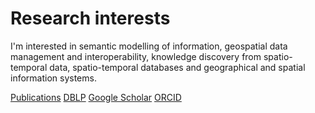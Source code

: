 # Research interests

I'm interested in semantic modelling of information, geospatial data management and interoperability, knowledge discovery from spatio-temporal data, spatio-temporal databases and geographical and spatial information systems. 

[Publications][pub]
[DBLP][dblp]
[Google Scholar][gs]
[ORCID][orcid]

[pub]: ./ElenaCamossi-Publications.html
[dblp]: https://dblp.org/pid/50/3965.html
[gs]: https://scholar.google.com/citations?user=6zQ5x
[orcid]: https://orcid.org/0000-0001-9181-0962